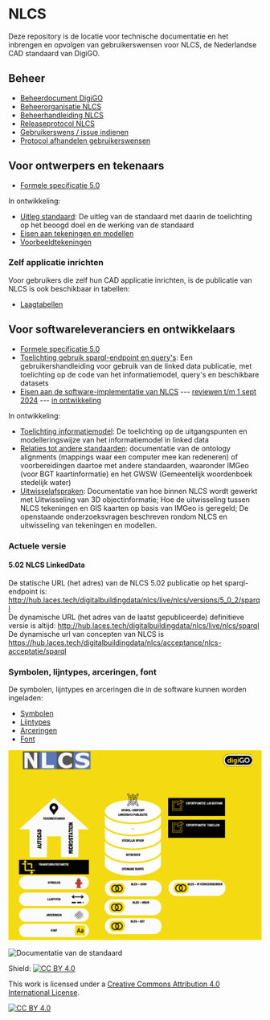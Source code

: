 # NLCS
Deze repository is de locatie voor technische documentatie en het inbrengen en opvolgen van gebruikerswensen voor NLCS, de Nederlandse CAD standaard van DigiGO.

## Beheer

* [Beheerdocument DigiGO](https://www.bimloket.nl//documents/Beheerdocument_open_BIM-standaarden_v1_8.pdf)
* [Beheerorganisatie NLCS](https://www.digigo.nu/standaarden/nlcs/beheer)
* [Beheerhandleiding NLCS](https://nl-digigo.github.io/NLCS/managementmanual)
* [Releaseprotocol NLCS](https://nl-digigo.github.io/NLCS/releaseprotocol)
* [Gebruikerswens / issue indienen](https://github.com/nl-digigo/NLCS/issues)
* [Protocol afhandelen gebruikerswensen](https://nl-digigo.github.io/NLCS/protocolissues)

## Voor ontwerpers en tekenaars
* [Formele specificatie 5.0](https://github.com/nl-digigo/NLCS/blob/main/docs/archive/Formele_beschrijving_NLCS_versie_5_0_V1_0.pdf)

In ontwikkeling:
* [Uitleg standaard](https://nl-digigo.github.io/NLCS/functionalspecification): De uitleg van de standaard met daarin de toelichting op het beoogd doel en de werking van de standaard
* [Eisen aan tekeningen en modellen](https://nl-digigo.github.io/NLCS/requirementscadmodels)
* [Voorbeeldtekeningen](https://nl-digigo.github.io/NLCS/requirementscadmodels/#voorbeeldtekeningen)

### Zelf applicatie inrichten
Voor gebruikers die zelf hun CAD applicatie inrichten, is de publicatie van NLCS is ook beschikbaar in tabellen:
* [Laagtabellen](https://github.com/nl-digigo/NLCS/tree/main/tabellen)


## Voor softwareleveranciers en ontwikkelaars
* [Formele specificatie 5.0](https://github.com/nl-digigo/NLCS/blob/main/docs/archive/Formele_beschrijving_NLCS_versie_5_0_V1_0.pdf)
* [Toelichting gebruik sparql-endpoint en query's](https://nl-digigo.github.io/NLCS/howtoquery/): Een gebruikershandleiding voor gebruik van de linked data publicatie, met toelichting op de code van het informatiemodel, query's en beschikbare datasets
* [Eisen aan de software-implementatie van NLCS](https://nl-digigo.github.io/NLCS/requirementssoftware/) --- [reviewen t/m 1 sept 2024](https://nl-digigo.github.io/NLCS/requirementssoftware/reviewversies/CR-NLCS_requirementssoftware-20240501.html) --- [in ontwikkeling](https://nl-digigo.github.io/NLCS/requirementssoftware/ontwikkeling)

In ontwikkeling:
* [Toelichting informatiemodel](https://nl-digigo.github.io/NLCS/code_documentation): De toelichting op de uitgangspunten en modelleringswijze van het  informatiemodel in linked data
* [Relaties tot andere standaarden](https://nl-digigo.github.io/NLCS/ontologyalignments/): documentatie van de ontology alignments (mappings waar een computer mee kan redeneren) of voorbereidingen daartoe met andere standaarden, waaronder IMGeo (voor BGT kaartinformatie) en het GWSW (Gemeentelijk woordenboek stedelijk water)
* [Uitwisselafspraken](https://nl-digigo.github.io/NLCS/representations/): Documentatie van hoe binnen NLCS wordt gewerkt met Uitwisseling van 3D objectinformatie; Hoe de uitwisseling tussen NLCS tekeningen en GIS kaarten op basis van IMGeo is geregeld; De openstaande onderzoeksvragen beschreven rondom NLCS en uitwisseling van tekeningen en modellen.

### Actuele versie

#### 5.02 NLCS LinkedData
De statische URL (het adres) van de NLCS 5.02 publicatie op het sparql-endpoint is: http://hub.laces.tech/digitalbuildingdata/nlcs/live/nlcs/versions/5_0_2/sparql
<br>
De dynamische URL (het adres van de laatst gepubliceerde) definitieve versie is altijd: http://hub.laces.tech/digitalbuildingdata/nlcs/live/nlcs/sparql
<br>
De dynamische url van concepten van NLCS is https://hub.laces.tech/digitalbuildingdata/nlcs/acceptance/nlcs-acceptatie/sparql 

### Symbolen, lijntypes, arceringen, font
De symbolen, lijntypes en arceringen die in de software kunnen worden ingeladen:
* [Symbolen](https://github.com/nl-digigo/NLCS/tree/main/symbolen)
* [Lijntypes](https://github.com/nl-digigo/NLCS/tree/main/lijntypes)
* [Arceringen](https://github.com/nl-digigo/NLCS/tree/main/arcering)
* [Font](https://github.com/nl-digigo/NLCS/tree/main/font)


![Architectuur van de standaard](<NLCS architectuur.png>)



![Documentatie van de standaard](<NLCS documentatie.png>)


Shield: [![CC BY 4.0][cc-by-shield]][cc-by]

This work is licensed under a
[Creative Commons Attribution 4.0 International License][cc-by].

[![CC BY 4.0][cc-by-image]][cc-by]

[cc-by]: http://creativecommons.org/licenses/by/4.0/
[cc-by-image]: https://i.creativecommons.org/l/by/4.0/88x31.png
[cc-by-shield]: https://img.shields.io/badge/License-CC%20BY%204.0-lightgrey.svg


